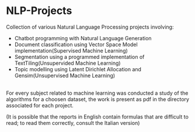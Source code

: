# NLP-Projects
Collection of various Natural Language Processing projects involving:
<br>
<ul>
  <li>Chatbot programming with Natural Language Generation</li>
  <li>Document classification using Vector Space Model implementation(Supervised Machine Learning)</li>
  <li>Segmentation using a programmed implementation of TextTiling(Unsupervided Machine Learning)</li>
  <li>Topic modelling using Latent Dirichlet Allocation and Gensim(Unsupervised Machine Learning)</li>
</ul>
<br>
For every subject related to machine learning was conducted a study of the algorithms for a choosen dataset, the work is present as pdf in the directory associated for each project.

(It is possible that the reports in English contain formulas that are difficult to read; to read them correctly, consult the Italian version)
